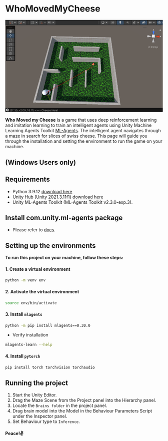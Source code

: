 # WhoMovedMyCheese


![Maze](Assets/Image/ui.png)


**Who Moved my Cheese** is a game that uses deep reinforcement learning and imitation learning to train an intelligent agents using Unity Machine Learning Agents Toolkit [ML-Agents](https://github.com/Unity-Technologies/ml-agents). The intelligent agent navigates through a maze in search for slices of swiss cheese. This page will guide you through the installation and setting the environment to run the game on your machine. 


## (Windows Users only)

## Requirements 

- Python 3.9.12 [download here](https://www.python.org/downloads/)
- Unity Hub (Unity 2021.3.11f1) [download here](https://unity.com/download)
- Unity ML-Agents Toolkit (ML-Agents Toolkit v2.3.0-exp.3). 

## Install com.unity.ml-agents package

- Please refer to [docs](https://github.com/Unity-Technologies/ml-agents/blob/develop/docs/Installation.md#install-the-comunityml-agents-unity-package).


## Setting up the environments

**To run this project on your machine, follow these steps:**

#### 1. Create a virtual environment 
```bash
python -m venv env
```
#### 2. Activate the virtual environment
```sh
source env/bin/activate
```
#### 3. Install `mlagents`
```sh
python -m pip install mlagents==0.30.0
```
- Verify installation
```sh
mlagents-learn --help
```

#### 4. Install `pytorch`
```bash
pip install torch torchvision torchaudio
```

## Running the project
1. Start the Unity Editor.
2. Drag the Maze Scene from the Project panel into the Hierarchy panel. 
3. Locate the `Brains folder` in the project panel.
4. Drag brain model into the Model in the Behaviour Parameters Script under the Inspector panel.
5. Set Behaviour type to `Inference`.




#### Peace!✌️
